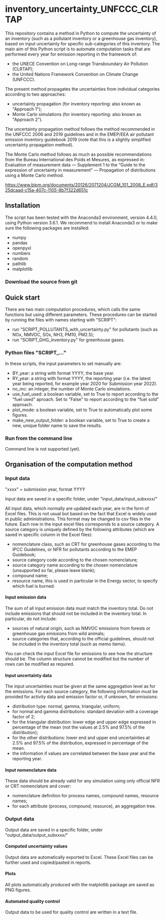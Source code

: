 # inventory_uncertainty_UNFCCC_CLRTAP
This repository contains a method in Python to compute the uncertainty of an inventory (such as a pollutant inventory or a greenhouse gas inventory), based on input uncertainty for specific sub-categories of this inventory. The main aim of this Python script is to automate computation tasks that are performed every year for emission reporting in the framework of:
- the UNECE Convention on Long-range Transboundary Air Pollution (CLRTAP);
- the United Nations Framework Convention on Climate Change (UNFCCC).

The present method propagates the uncertainties from individual categories according to two approaches:
- uncertainty propagation (for inventory reporting: also known as "Approach 1");
- Monte Carlo simulations (for inventory reporting: also known as "Approach 2").

The uncertainty propagation method follows the method recommended in the UNFCCC 2006 and 2019 guidelines and in the EMEP/EEA air pollutant emission inventory guidebook 2019 (note that this is a slightly simplified uncertainty propagation method).

The Monte Carlo method follows as much as possible recommendations from the Bureau International des Poids et Mesures, as expressed in: Evaluation of measurement data — Supplement 1 to the “Guide to the expression of uncertainty in measurement” — Propagation of distributions using a Monte Carlo method.

https://www.bipm.org/documents/20126/2071204/JCGM_101_2008_E.pdf/325dcaad-c15a-407c-1105-8b7f322d651c

## Installation

The script has been tested with the Anaconda3 environment, version 4.4.0, using Python version 3.6.1. We recommend to install Anaconda3 or to make sure the following packages are installed:
- numpy
- pandas
- openpyxl
- numbers
- random
- pathlib
- matplotlib


### Download the source from git

## Quick start
There are two main computation procedures, which calls the same functions but using different parameters. These procedures can be started by running the files with names starting with "SCRIPT":
- run "SCRIPT_POLLUTANTS_with_uncertainty.py" for pollutants (such as NOx, NMVOC, SOx, NH3, PM10, PM2.5);
- run "SCRIPT_GHG_inventory.py" for greenhouse gases.

### Python files "SCRIPT_..."
In these scripts, the input parameters to set manually are:
- BY_year: a string with format YYYY, the base year.
- RY_year: a string with format YYYY, the reporting year (i.e. the latest year being reported, for example year 2020 for Submission year 2022).
- no_mc: an integer, the number of Monte Carlo simulations.
- use_fuel_used: a boolean variable, set to True to report according to the "fuel used" aproach. Set to "False" to report according to the "fuel sold" approach.
- plot_mode: a boolean variable, set to True to automatically plot some figures.
- make_new_output_folder: a boolean variable, set to True to create a new, unique folder name to save the results.


### Run from the command line
Command line is not supported (yet).

## Organisation of the computation method

### Input data

"xxxx" = submission year, format YYYY

Input data are saved in a specific folder, under "input_data/input_subxxxx/"

All input data, which normally are updated each year, are in the form of Excel files. This is not usual but based on the fact that Excel is widely used in public administrations. This format may be changed to csv files in the future.
Each row in the input excel files corresponds to a source category. A source category is uniquely defined by the following attributes (which are saved in specific column in the Excel files):
- nomenclature class, such as CRT for greenhouse gases according to the IPCC Guidelines, or NFR for pollutants according to the EMEP Guidebook;
- source category code according to the chosen nomenclature;
- source category name according to the chosen nomenclature (unsupported so far, please leave blank);
- compound name;
- resource name, this is used in particular in the Energy sector, to specify which fuel is burned.

#### Input emission data

The sum of all input emission data must match the inventory total.
Do not include emissions that should not be included in the inventory total. In particular, do not include:
- sources of natural origin, such as NMVOC emissions from forests or greenhouse gas emissions from wild animals;
- source categories that, according to the official guidelines, should not be included in the inventory total (such as memo items).

You can check the input Excel file for emissions to see how the structure should be. The column structure cannot be modified but the number of rows can be modified as required.

#### Input uncertainty data

The input uncertainties must be given at the same aggregation level as for the emissions. For each source category, the following information must be provided for activity data and emission factor or, if unknown, for emissions:
- distribution type: normal, gamma, triangular, uniform;
- for normal and gamma distributions: standard deviation with a coverage factor of 2;
- for the triangular distribution: lower edge and upper edge expressed in percentage of the mean (not the values at 2.5% and 97.5% of the distribution);
- for the other distributions: lower end and upper end uncertainties at 2.5% and 97.5% of the distribution, expressed in percentage of the mean.
- the information if values are correlated between the base year and the reporting year.

#### Input nomenclature data
These data should be already valid for any simulation using only official NFR or CRT nomenclature and cover:
- nomenclature definition for process names, compound names, resource names;
- for each attribute (process, compound, resource), an aggregation tree.


### Output data
Output data are saved in a specific folder, under "output_data/output_subxxxx/"

#### Computed uncertainty values
Output data are automatically exported to Excel. These Excel files can be further used and copied/pasted in reports. 

#### Plots
All plots automatically produced with the matplotlib package are saved as PNG figures.

#### Automated quality control
Output data to be used for quality control are written in a text file.
